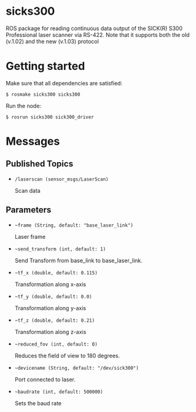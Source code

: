 sicks300
========

ROS package for reading continuous data output of the SICK(R) S300 Professional laser scanner via RS-422. Note that it supports both the old (v.1.02) and the new (v.1.03) protocol

Getting started
===============

Make sure that all dependencies are satisfied:

    $ rosmake sicks300 sicks300

Run the node:

    $ rosrun sicks300 sick300_driver

Messages
========

Published Topics
----------------

* `/laserscan (sensor_msgs/LaserScan)`

    Scan data 

Parameters
----------

* `~frame (String, default: "base_laser_link")`

    Laser frame 

* `~send_transform (int, default: 1)`

    Send Transform from base_link to base_laser_link. 

* `~tf_x (double, default: 0.115)`

    Transformation along x-axis 

* `~tf_y (double, default: 0.0)`

    Transformation along y-axis 

* `~tf_z (double, default: 0.21)`

    Transformation along z-axis 

* `~reduced_fov (int, default: 0)`

    Reduces the field of view to 180 degrees. 

* `~devicename (String, default: "/dev/sick300")`

    Port connected to laser. 

* `~baudrate (int, default: 500000)`

    Sets the baud rate
